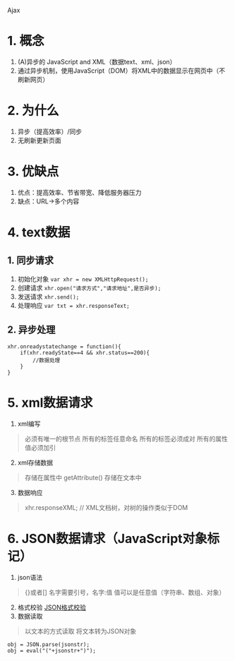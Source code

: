 Ajax
# 1. 概念
1. (A)异步的 JavaScript and XML（数据text、xml、json）
2. 通过异步机制，使用JavaScript（DOM）将XML中的数据显示在网页中（不刷新网页）
# 2. 为什么
1. 异步（提高效率）/同步
2. 无刷新更新页面
# 3. 优缺点
1. 优点：提高效率、节省带宽、降低服务器压力
2. 缺点：URL→多个内容
# 4. text数据
## 1. 同步请求
1. 初始化对象
```var xhr = new XMLHttpRequest();```
2. 创建请求
```xhr.open("请求方式","请求地址",是否异步);```
3. 发送请求
```xhr.send();```
4. 处理响应
```var txt = xhr.responseText;```
## 2. 异步处理
```
xhr.onreadystatechange = function(){
	if(xhr.readyState==4 && xhr.status==200){
		//数据处理
	}
}
```
# 5. xml数据请求
1. xml编写
> 必须有唯一的根节点
> 所有的标签任意命名
> 所有的标签必须成对
> 所有的属性值必须加引
2. xml存储数据
> 存储在属性中 getAttribute()
> 存储在文本中
3. 数据响应
> xhr.responseXML; // XML文档树，对树的操作类似于DOM
# 6. JSON数据请求（JavaScript对象标记）
1. json语法
> {}或者[]
> 名字需要引号，名字:值
> 值可以是任意值（字符串、数组、对象）
2. 格式校验
[JSON格式校验](https://www.bejson.com/)
3. 数据读取
> 以文本的方式读取 
> 将文本转为JSON对象
```
obj = JSON.parse(jsonstr);
obj = eval("("+jsonstr+")");
```
